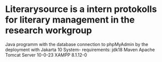 # Literarysource is a intern protokolls for literary management in the research workgroup
Java programm with the database connection to phpMyAdmin by the deployment with Jakarta 10
System- requirements: 
jdk18
Maven
Apache Tomcat Server 10-0-23
XAMPP 8.1.12-0
